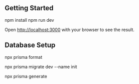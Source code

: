 
## Getting Started

npm install
npm run dev

Open [http://localhost:3000](http://localhost:3000) with your browser to see the result.


## Database Setup

npx prisma format

npx prisma migrate dev --name init

npx prisma generate